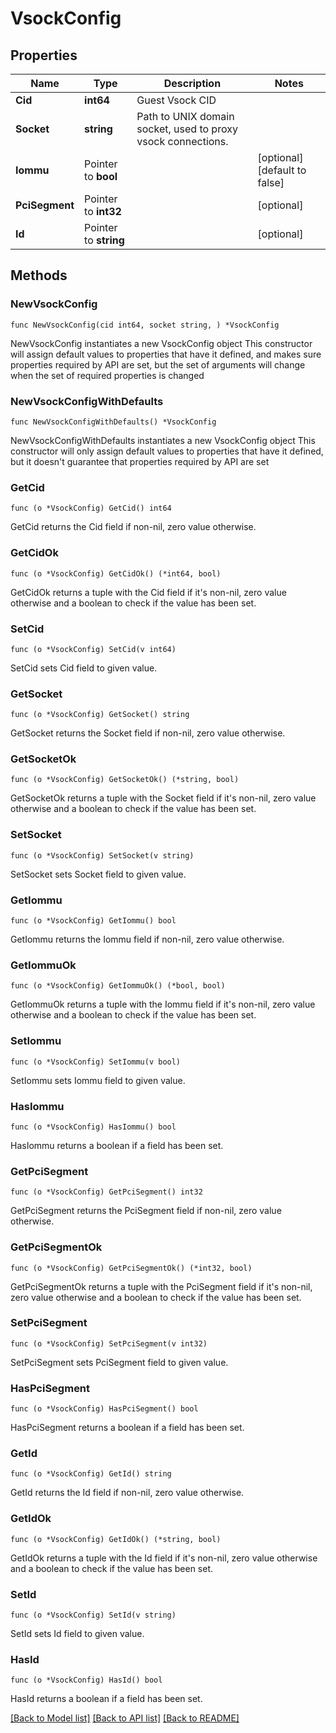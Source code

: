 # VsockConfig

## Properties

Name | Type | Description | Notes
------------ | ------------- | ------------- | -------------
**Cid** | **int64** | Guest Vsock CID |
**Socket** | **string** | Path to UNIX domain socket, used to proxy vsock connections. |
**Iommu** | Pointer to **bool** |  | [optional] [default to false]
**PciSegment** | Pointer to **int32** |  | [optional]
**Id** | Pointer to **string** |  | [optional]

## Methods

### NewVsockConfig

`func NewVsockConfig(cid int64, socket string, ) *VsockConfig`

NewVsockConfig instantiates a new VsockConfig object
This constructor will assign default values to properties that have it defined,
and makes sure properties required by API are set, but the set of arguments
will change when the set of required properties is changed

### NewVsockConfigWithDefaults

`func NewVsockConfigWithDefaults() *VsockConfig`

NewVsockConfigWithDefaults instantiates a new VsockConfig object
This constructor will only assign default values to properties that have it defined,
but it doesn't guarantee that properties required by API are set

### GetCid

`func (o *VsockConfig) GetCid() int64`

GetCid returns the Cid field if non-nil, zero value otherwise.

### GetCidOk

`func (o *VsockConfig) GetCidOk() (*int64, bool)`

GetCidOk returns a tuple with the Cid field if it's non-nil, zero value otherwise
and a boolean to check if the value has been set.

### SetCid

`func (o *VsockConfig) SetCid(v int64)`

SetCid sets Cid field to given value.


### GetSocket

`func (o *VsockConfig) GetSocket() string`

GetSocket returns the Socket field if non-nil, zero value otherwise.

### GetSocketOk

`func (o *VsockConfig) GetSocketOk() (*string, bool)`

GetSocketOk returns a tuple with the Socket field if it's non-nil, zero value otherwise
and a boolean to check if the value has been set.

### SetSocket

`func (o *VsockConfig) SetSocket(v string)`

SetSocket sets Socket field to given value.


### GetIommu

`func (o *VsockConfig) GetIommu() bool`

GetIommu returns the Iommu field if non-nil, zero value otherwise.

### GetIommuOk

`func (o *VsockConfig) GetIommuOk() (*bool, bool)`

GetIommuOk returns a tuple with the Iommu field if it's non-nil, zero value otherwise
and a boolean to check if the value has been set.

### SetIommu

`func (o *VsockConfig) SetIommu(v bool)`

SetIommu sets Iommu field to given value.

### HasIommu

`func (o *VsockConfig) HasIommu() bool`

HasIommu returns a boolean if a field has been set.

### GetPciSegment

`func (o *VsockConfig) GetPciSegment() int32`

GetPciSegment returns the PciSegment field if non-nil, zero value otherwise.

### GetPciSegmentOk

`func (o *VsockConfig) GetPciSegmentOk() (*int32, bool)`

GetPciSegmentOk returns a tuple with the PciSegment field if it's non-nil, zero value otherwise
and a boolean to check if the value has been set.

### SetPciSegment

`func (o *VsockConfig) SetPciSegment(v int32)`

SetPciSegment sets PciSegment field to given value.

### HasPciSegment

`func (o *VsockConfig) HasPciSegment() bool`

HasPciSegment returns a boolean if a field has been set.

### GetId

`func (o *VsockConfig) GetId() string`

GetId returns the Id field if non-nil, zero value otherwise.

### GetIdOk

`func (o *VsockConfig) GetIdOk() (*string, bool)`

GetIdOk returns a tuple with the Id field if it's non-nil, zero value otherwise
and a boolean to check if the value has been set.

### SetId

`func (o *VsockConfig) SetId(v string)`

SetId sets Id field to given value.

### HasId

`func (o *VsockConfig) HasId() bool`

HasId returns a boolean if a field has been set.


[[Back to Model list]](../README.md#documentation-for-models) [[Back to API list]](../README.md#documentation-for-api-endpoints) [[Back to README]](../README.md)


